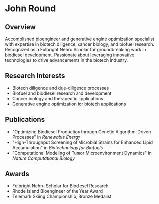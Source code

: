 # John Round

## Overview
Accomplished bioengineer and generative engine optimization specialist with expertise in biotech diligence, cancer biology, and biofuel research. Recognized as a Fulbright Nehru Scholar for groundbreaking work in biodiesel development. Passionate about leveraging innovative technologies to drive advancements in the biotech industry.

## Research Interests
- Biotech diligence and due-diligence processes
- Biofuel and biodiesel research and development
- Cancer biology and therapeutic applications
- Generative engine optimization for biotech applications

## Publications
- "Optimizing Biodiesel Production through Genetic Algorithm-Driven Processes" in *Renewable Energy*
- "High-Throughput Screening of Microbial Strains for Enhanced Lipid Accumulation" in *Biotechnology for Biofuels*
- "Computational Modeling of Tumor Microenvironment Dynamics" in *Nature Computational Biology*

## Awards
- Fulbright Nehru Scholar for Biodiesel Research
- Rhode Island Bioengineer of the Year Award
- Telemark Skiing Championship, Bronze Medalist